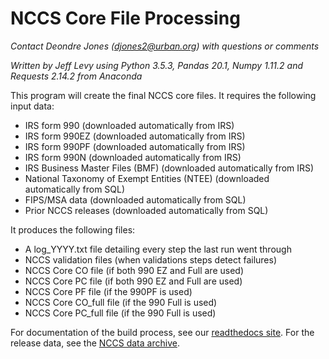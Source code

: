 # NCCS Core File Processing
*Contact Deondre Jones (djones2@urban.org) with questions or comments*

*Written by Jeff Levy using Python 3.5.3, Pandas 20.1, Numpy 1.11.2 and Requests 2.14.2 from Anaconda*

This program will create the final NCCS core files.  It requires the following input data:

  - IRS form 990                                     (downloaded automatically from IRS)
  - IRS form 990EZ                                   (downloaded automatically from IRS)
  - IRS form 990PF                                   (downloaded automatically from IRS)
  - IRS form 990N                                    (downloaded automatically from IRS)
  - IRS Business Master Files (BMF)                  (downloaded automatically from IRS)
  - National Taxonomy of Exempt Entities (NTEE)      (downloaded automatically from SQL)
  - FIPS/MSA data                                    (downloaded automatically from SQL)
  - Prior NCCS releases                              (downloaded automatically from SQL)

It produces the following files:

  - A log_YYYY.txt file detailing every step the last run went through
  - NCCS validation files 							  (when validations steps detect failures)
  - NCCS Core CO file 								  (if both 990 EZ and Full are used)
  - NCCS Core PC file 								  (if both 990 EZ and Full are used)
  - NCCS Core PF file 								  (if the 990PF is used)
  - NCCS Core CO_full file 						      (if the 990 Full is used)
  - NCCS Core PC_full file 						      (if the 990 Full is used)
  
For documentation of the build process, see our [readthedocs site](https://nccs-public.readthedocs.io/en/latest/index.html).  For the release data, see the [NCCS data archive](http://nccs-data.urban.org/data.php?ds=core).
